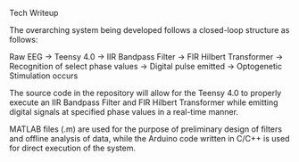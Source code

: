 Tech Writeup

The overarching system being developed follows a closed-loop structure as follows:

Raw EEG → Teensy 4.0 → IIR Bandpass Filter → FIR Hilbert Transformer → Recognition of select phase values → Digital pulse emitted → Optogenetic Stimulation occurs

The source code in the repository will allow for the Teensy 4.0 to properly execute an IIR Bandpass Filter and FIR Hilbert Transformer while emitting digital signals at specified phase values in a real-time manner. 

MATLAB files (.m) are used for the purpose of preliminary design of filters and offline analysis of data, while the Arduino code written in C/C++ is used for direct execution of the system.



